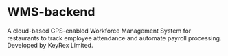 # WMS-backend
A cloud-based GPS-enabled Workforce Management System for restaurants to track employee attendance and automate payroll processing. Developed by KeyRex Limited.
